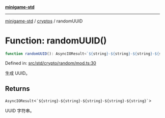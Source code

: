 [**minigame-std**](../../../README.md)

***

[minigame-std](../../../README.md) / [cryptos](../README.md) / randomUUID

# Function: randomUUID()

```ts
function randomUUID(): AsyncIOResult<`${string}-${string}-${string}-${string}-${string}`>
```

Defined in: [src/std/crypto/random/mod.ts:30](https://github.com/JiangJie/minigame-std/blob/c702c23d8258d9dd96d873df515d0027c84fb302/src/std/crypto/random/mod.ts#L30)

生成 UUID。

## Returns

`AsyncIOResult`\<`` `${string}-${string}-${string}-${string}-${string}` ``\>

UUID 字符串。

